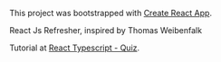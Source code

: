 This project was bootstrapped with [Create React App](https://github.com/facebook/create-react-app).

React Js Refresher, inspired by Thomas Weibenfalk

Tutorial at [React Typescript - Quiz](https://www.youtube.com/watch?v=SdOtuCdTdq8).